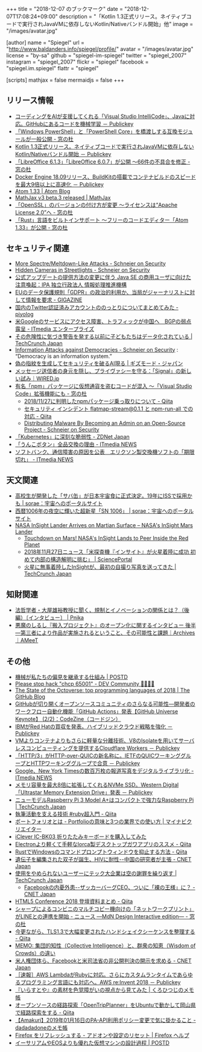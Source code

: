 +++
title = "2018-12-07 のブックマーク"
date =  "2018-12-07T17:08:24+09:00"
description = "「Kotlin 1.3正式リリース。ネイティブコードで実行されJavaVMに依存しないKotlin/Nativeバンドル開始」他"
image = "/images/avatar.jpg"

[author]
  name      = "Spiegel"
  url       = "http://www.baldanders.info/spiegel/profile/"
  avatar    = "/images/avatar.jpg"
  license   = "by-sa"
  github    = "spiegel-im-spiegel"
  twitter   = "spiegel_2007"
  instagram = "spiegel_2007"
  flickr    = "spiegel"
  facebook  = "spiegel.im.spiegel"
  flattr    = "spiegel"

[scripts]
  mathjax = false
  mermaidjs = false
+++

## リリース情報

- [コーディングをAIが支援してくれる「Visual Studio IntelliCode」、Javaに対応。GitHubにあるコードを機械学習 － Publickey](https://www.publickey1.jp/blog/18/aivisual_studio_intellicodejavagithub.html)
- [「Windows PowerShell」と「PowerShell Core」を橋渡しする互換モジュールが一般公開 - 窓の杜](https://forest.watch.impress.co.jp/docs/news/1153800.html)
- [Kotlin 1.3正式リリース。ネイティブコードで実行されJavaVMに依存しないKotlin/Nativeバンドル開始 － Publickey](https://www.publickey1.jp/blog/18/kotlin_13javavmkotlinnative.html)
- [「LibreOffice 6.1.3」「LibreOffice 6.0.7」が公開 ～66件の不具合を修正 - 窓の杜](https://forest.watch.impress.co.jp/docs/news/1151862.html)
- [Docker Engine 18.09リリース、BuildKitの搭載でコンテナビルドのスピードを最大9倍以上に高速化 － Publickey](https://www.publickey1.jp/blog/18/docker_engine_1809buildkit9.html)
- [Atom 1.33 | Atom Blog](https://blog.atom.io/2018/11/28/atom-1-33.html)
- [MathJax v3 beta.3 released | MathJax](https://www.mathjax.org/MathJax-v3-beta.3/)
- [「OpenSSL」のバージョンの付け方が変更 ～ライセンスは“Apache License 2.0”へ - 窓の杜](https://forest.watch.impress.co.jp/docs/news/1155972.html)
- [「Rust」言語をビルトインサポート ～フリーのコードエディター「Atom 1.33」が公開 - 窓の杜](https://forest.watch.impress.co.jp/docs/news/1156043.html)

## セキュリティ関連

- [More Spectre/Meltdown-Like Attacks - Schneier on Security](https://www.schneier.com/blog/archives/2018/11/more_spectremel.html)
- [Hidden Cameras in Streetlights - Schneier on Security](https://www.schneier.com/blog/archives/2018/11/hidden_cameras_.html)
- [公式アップデートの提供方法の変更に伴う Java SE の商用ユーザに向けた注意喚起：IPA 独立行政法人 情報処理推進機構](https://www.ipa.go.jp/security/announce/java8_eol.html)
- [EUのデータ保護規則「GDPR」の政治的利用か、当局がジャーナリストに対して情報を要求 - GIGAZINE](https://gigazine.net/news/20181113-occrp-romania-misuse-of-gdpr/)
- [国内のTwitter認証済みアカウントののっとりについてまとめてみた - piyolog](http://d.hatena.ne.jp/Kango/20181113/1542144186)
- [米Googleのサービスにアクセス障害、トラフィックが中国へ　BGPの弱点露呈 - ITmedia エンタープライズ](http://www.itmedia.co.jp/enterprise/articles/1811/14/news070.html)
- [その危険性に気づき警告を発する以前に子どもたちはデータ化されている  |  TechCrunch Japan](https://jp.techcrunch.com/2018/11/17/2018-11-09-children-are-being-datafied-before-weve-understood-the-risks-report-warns/)
- [Information Attacks against Democracies - Schneier on Security](https://www.schneier.com/blog/archives/2018/11/information_att.html) : “Democracy is an information system.”
- [偽の指紋を生成してセキュリティを破るAI現る | ギズモード・ジャパン](https://www.gizmodo.jp/amp/2018/11/ai-beating-finger-print-auth.html)
- [メッセージ送信者の身元を隠し、プライヴァシーを守る：「Signal」の新しい試み｜WIRED.jp](https://wired.jp/2018/11/26/signal-sealed-sender-messaging/)
- [有名「npm」パッケージに仮想通貨を盗むコードが混入 ～「Visual Studio Code」拡張機能にも - 窓の杜](https://forest.watch.impress.co.jp/docs/news/1155591.html)
    - [2018/11/27に判明したnpmパッケージ乗っ取りについて - Qiita](https://qiita.com/azs/items/b15bc456bee3a7892950)
    - [セキュリティ インシデント flatmap-stream@0.1.1 と npm-run-all での対応 - Qiita](https://qiita.com/mysticatea/items/aac027f9183ea9f0f9b1)
    - [Distributing Malware By Becoming an Admin on an Open-Source Project - Schneier on Security](https://www.schneier.com/blog/archives/2018/11/distributing_ma.html)
- [「Kubernetes」に深刻な脆弱性 - ZDNet Japan](https://japan.zdnet.com/article/35129584/)
- [「うんこボタン」全品交換の理由 - ITmedia NEWS](http://www.itmedia.co.jp/news/articles/1811/28/news077.html)
- [ソフトバンク、通信障害の原因を公表　エリクソン製交換機ソフトの「期限切れ」 - ITmedia NEWS](http://www.itmedia.co.jp/news/articles/1812/07/news060.html)

## 天文関連

- [高校生が開発した「サバ缶」が日本宇宙食に正式決定。19年にISSで採用かも | sorae：宇宙へのポータルサイト](https://sorae.info/030201/2018_11_13_sabacan.html)
- [西暦1006年の夜空に輝いた超新星「SN 1006」 | sorae：宇宙へのポータルサイト](https://sorae.info/030201/2018_11_23_sn1006.html)
- [NASA InSight Lander Arrives on Martian Surface  – NASA's InSight Mars Lander](https://mars.nasa.gov/news/8392/nasa-insight-lander-arrives-on-martian-surface/?site=insight)
    - [Touchdown on Mars! NASA's InSight Lands to Peer Inside the Red Planet](https://www.space.com/42541-mars-insight-lander-success.html)
    - [2018年11月27日ニュース「米探査機『インサイト』が火星着陸に成功 初めて内部の構造解明に挑む」 | SciencePortal](https://scienceportal.jst.go.jp/news/newsflash_review/newsflash/2018/11/20181127_01.html)
    - [火星に無事着陸したInSightが、最初の自撮り写真を送ってきた  |  TechCrunch Japan](https://jp.techcrunch.com/2018/11/27/2018-11-26-mars-lander-insights-sends-the-first-of-many-selfie-after-a-successful-touchdown/)

## 知財関連

- [法哲学者・大屋雄裕教授に聞く、規制とイノベーションの関係とは？（後編）〔インタビュー〕 | Pnika](https://pnika.jp/articles/ohya_regulation_and_innovation_02/)
- [悪魔のしるし『搬入プロジェクト』のオープン化に関するインタビュー 後半 ―第三者により作品が実施されるということ、その可能性と課題｜Archives｜AMeeT](https://www.ameet.jp/digital-archives/2372/)

## その他

- [機械が私たちの偏見を継承する仕組み | POSTD](https://postd.cc/ai-doesnt-have-to-be-conscious-to-be-harmful/)
- [Please stop hack "chcp 65001" - DEV Community 👩‍💻👨‍💻](https://dev.to/mattn/please-stop-hack-chcp-65001-27db)
- [The State of the Octoverse: top programming languages of 2018 | The GitHub Blog](https://blog.github.com/2018-11-15-state-of-the-octoverse-top-programming-languages/)
- [GitHubが切り開くオープンソースコミュニティのさらなる可能性―開発者のワークフロー自動化機能「GitHub Actions」発表【GitHub Universe Keynote】 (2/2)：CodeZine（コードジン）](https://codezine.jp/article/detail/11170?p=2)
- [IBMがRed Hatの買収を発表。ハイブリッドクラウド戦略を強化 － Publickey](https://www.publickey1.jp/blog/18/ibmred_hat.html)
- [VMよりコンテナよりもさらに軽量な分離技術、V8のIsolateを用いてサーバレスコンピューティングを提供するCloudflare Workers － Publickey](https://www.publickey1.jp/blog/18/vmv8isolatecloudflareworkers.html)
- [「HTTP/3」がHTTP-over-QUICの新名称に。IETFのQUICワーキンググループとHTTPワーキンググループで合意 － Publickey](https://www.publickey1.jp/blog/18/http-over-quichttp3ietfquichttp.html)
- [Google、New York Timesの数百万枚の報道写真をデジタルライブラリ化 - ITmedia NEWS](http://www.itmedia.co.jp/news/articles/1811/12/news068.html)
- [メモリ容量を最大8倍に拡張してくれるNVMe SSD。Western Digital「Ultrastar Memory Extension Drive」発表 － Publickey](https://www.publickey1.jp/blog/18/8nvme_ssdwestern_digitalultrastar_memory_extension_drive.html)
- [ニューモデルRaspberry Pi 3 Model A+はコンパクトで強力なRaspberry Pi  |  TechCrunch Japan](https://jp.techcrunch.com/2018/11/17/2018-11-15-raspberry-pi-3-model-a-is-a-compact-yet-powerful-raspberry-pi/)
- [執筆活動を支える技術 #ruby超入門 - Qiita](https://qiita.com/machu/items/4a133e83f58f82459e56)
- [ポートフォリオとは - Portfolioの意味と3つの業界での使い方 | マイナビクリエイター](https://mynavi-creator.jp/knowhow/article/what-is-a-portfolio)
- [iClever IC-BK03 折りたたみキーボードを購入してみた](http://gokushiteki.com/bluetooth-keyboard.html)
- [Electronより軽くて手軽なlorca製デスクトップガワアプリのススメ - Qiita](https://qiita.com/shwld/items/a0795586bc3b9e30a540)
- [RustでWindowsのコマンドプロンプトウィンドウを抑止する方法 - Qiita](https://qiita.com/LNSEAB/items/6f60da458460274e768d)
- [遺伝子を編集された双子が誕生、HIVに耐性--中国の研究者が主張 - CNET Japan](https://japan.cnet.com/article/35129211/)
- [使用をやめられないユーザーにテック大企業は空の謝罪を繰り返す  |  TechCrunch Japan](https://jp.techcrunch.com/2018/11/27/2018-11-25-nowhere-to-go/)
    - [Facebookの内憂外患--ザッカーバーグCEO、ついに「裸の王様」に？ - CNET Japan](https://japan.cnet.com/article/35129190/)
- [HTML5 Conference 2018 登壇資料まとめ - Qiita](https://qiita.com/chieeeeno/items/00e3f0bc067a95506aa8)
- [シャープによるコンビニのマルチコピー機向けの「ネットワークプリント」がLINEとの連携を開始 - ニュース ―MdN Design Interactive edition― - 窓の杜](https://forest.watch.impress.co.jp/docs/serial/newsbymdn/1155414.html)
- [今更ながら、TLS1.3で大幅変更されたハンドシェイクシーケンスを整理する - Qiita](https://qiita.com/developer-kikikaikai/items/055a344c847379b471f7)
- [MEMO: 集団的知性（Collective Intelligence）と、群衆の知恵（Wisdom of Crowds）の違い](http://kzk-memo.blogspot.com/2010/04/collective-intelligencewisdom-of-crowds.html)
- [米人権団体ら、Facebookと米司法省の非公開判決の開示を求める - CNET Japan](https://japan.cnet.com/article/35129350/)
- [［速報］AWS LambdaがRubyに対応。さらにカスタムランタイムであらゆるプログラミング言語にも対応へ。AWS re:Invent 2018 － Publickey](https://www.publickey1.jp/blog/18/aws_lambdarubyaws_reinvent_2018.html)
- [『いらすとや』の素材を色覚障がいの視点から見てみた | くろひつじのメモ帳](https://memo.ark-under.net/memo/3588)
- [オープンソースの経路探索「OpenTripPlanner」をUbuntuで動かして岡山県で経路探索をする - Qiita](https://qiita.com/kumatira/items/658e7b75785c854f0f69)
- [【Amakuri】2019年01月16日のPA-API利用ポリシー変更で気に掛かること - dadadadoneのメモ帳](https://blog.dadadadone.com/archives/159)
- [Firefox をリフレッシュする - アドオンや設定のリセット | Firefox ヘルプ](https://support.mozilla.org/ja/kb/refresh-firefox-reset-add-ons-and-settings)
- [イーサリアムやEOSよりも優れた仮想マシンの設計過程 | POSTD](https://postd.cc/how-were-designing-a-better-virtual-machine-than-ethereum-and-eos/)

